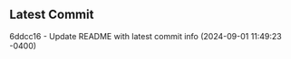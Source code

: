 
## Latest Commit
6ddcc16 - Update README with latest commit info (2024-09-01 11:49:23 -0400) <Yunxi-Zhou>
